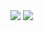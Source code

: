 <img src="https://img.shields.io/badge/Python-#3776AB?style=flat&logo=Python&logoColor=white"/>
<img src="https://capsule-render.vercel.app/api?type=waving&
          color=0:ed9d0b,100:f94001&
          height=250&section=header&text=Ljhee's%20Github&fontSize=70&
          animation=fadeIn&fontcolor=d6ace6" />

